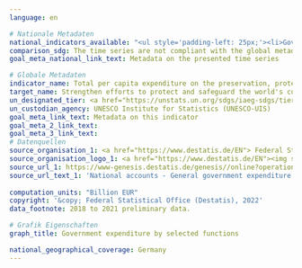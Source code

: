 ```yaml
---
language: en    

# Nationale Metadaten    
national_indicators_available: "<ul style='padding-left: 25px;'><li>Government expenditure on protection of biodiversity and landscape (COFOG division 5.4)</li> <li> Government expenditure on cultural services (COFOG division 8.2)</li></ul>"    
comparison_sdg: The time series are not compliant with the global metadata, but provide additional information.    
goal_meta_national_link_text: Metadata on the presented time series    

# Globale Metadaten    
indicator_name: Total per capita expenditure on the preservation, protection and conservation of all cultural and natural heritage, by source of funding (public, private), type of heritage (cultural, natural) and level of government (national, regional, and local/ municipal)    
target_name: Strengthen efforts to protect and safeguard the world's cultural and natural heritage    
un_designated_tier: <a href="https://unstats.un.org/sdgs/iaeg-sdgs/tier-classification/" title="Click here for more information on the UN tier classification."  target="_blank">Tier II</a>    
un_custodian_agency: UNESCO Institute for Statistics (UNESCO-UIS)    
goal_meta_link_text: Metadata on this indicator    
goal_meta_2_link_text:     
goal_meta_3_link_text:         
# Datenquellen
source_organisation_1: <a href="https://www.destatis.de/EN"> Federal Statistical Office (Destatis) </a>
source_organisation_logo_1: <a href="https://www.destatis.de/EN"><img src="https://g205sdgs.github.io/sdg-indicators/public/OrgImgEn/destatis.png" alt="Logo destatis" style="height:60px; width:148px"/></a>
source_url_1: https://www-genesis.destatis.de/genesis//online?operation=table&code=81000-0138&bypass=true&language=en
source_url_text_1: 'National accounts - General government expenditure: functions of government (COFOG) – GENESIS online 81000-0138'
    
computation_units: "Billion EUR"    
copyright: '&copy; Federal Statistical Office (Destatis), 2022'    
data_footnote: 2018 to 2021 preliminary data.    

# Grafik Eigenschaften    
graph_title: Government expenditure by selected functions    

national_geographical_coverage: Germany    
---
```


<span></span>
